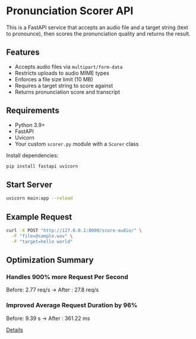 # Pronunciation Scorer API

This is a FastAPI service that accepts an audio file and a target string (text to pronounce), then scores the pronunciation quality and returns the result.

## Features
- Accepts audio files via `multipart/form-data`
- Restricts uploads to audio MIME types
- Enforces a file size limit (10 MB)
- Requires a target string to score against
- Returns pronunciation score and transcript

## Requirements
- Python 3.9+
- FastAPI
- Uvicorn
- Your custom `scorer.py` module with a `Scorer` class

Install dependencies:

```bash
pip install fastapi uvicorn
```

## Start Server
```bash 
uvicorn main:app --reload
```
## Example Request
```bash 
curl -X POST "http://127.0.0.1:8000/score-audio/" \
  -F "file=@sample.wav" \
  -F "target=hello world"
```

## Optimization Summary

### Handles 900% more Request Per Second
Before: 2.77 req/s -> After : 27.8 req/s

### Improved Average Request Duration by 96%
Before: 9.39 s -> After : 361.22 ms

[Details](./loadTest.md)
